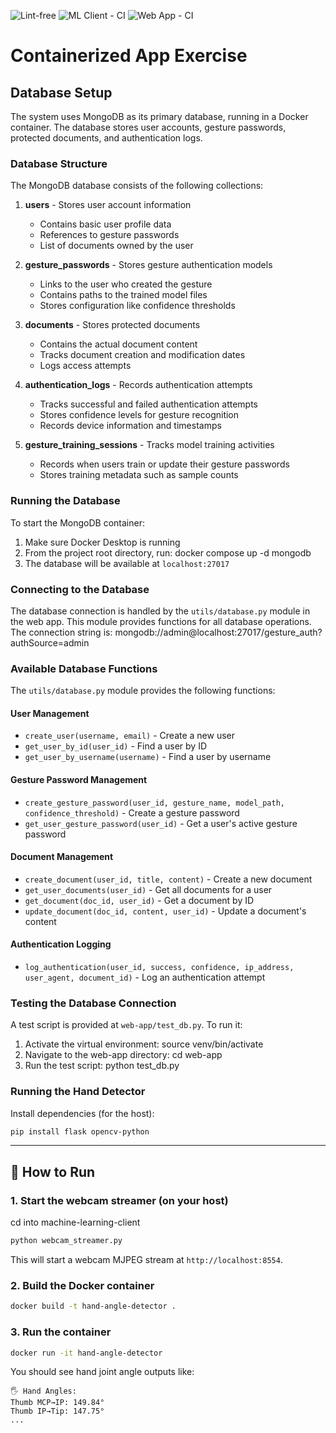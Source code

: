 ![Lint-free](https://github.com/nyu-software-engineering/containerized-app-exercise/actions/workflows/lint.yml/badge.svg)
![ML Client - CI](https://github.com/software-students-spring2025/4-containers-currently-containing/actions/workflows/ml-client.yml/badge.svg)
![Web App - CI](https://github.com/software-students-spring2025/4-containers-currently-containing/actions/workflows/web-app.yml/badge.svg)

# Containerized App Exercise

## Database Setup

The system uses MongoDB as its primary database, running in a Docker container. The database stores user accounts, gesture passwords, protected documents, and authentication logs.

### Database Structure

The MongoDB database consists of the following collections:

1. **users** - Stores user account information
   - Contains basic user profile data
   - References to gesture passwords
   - List of documents owned by the user

2. **gesture_passwords** - Stores gesture authentication models
   - Links to the user who created the gesture
   - Contains paths to the trained model files
   - Stores configuration like confidence thresholds

3. **documents** - Stores protected documents
   - Contains the actual document content
   - Tracks document creation and modification dates
   - Logs access attempts

4. **authentication_logs** - Records authentication attempts
   - Tracks successful and failed authentication attempts
   - Stores confidence levels for gesture recognition
   - Records device information and timestamps

5. **gesture_training_sessions** - Tracks model training activities
   - Records when users train or update their gesture passwords
   - Stores training metadata such as sample counts

### Running the Database

To start the MongoDB container:

1. Make sure Docker Desktop is running
2. From the project root directory, run: docker compose up -d mongodb
3. The database will be available at `localhost:27017`

### Connecting to the Database

The database connection is handled by the `utils/database.py` module in the web app. This module provides functions for all database operations. 
The connection string is: mongodb://admin@localhost:27017/gesture_auth?authSource=admin

### Available Database Functions

The `utils/database.py` module provides the following functions:

#### User Management
- `create_user(username, email)` - Create a new user
- `get_user_by_id(user_id)` - Find a user by ID
- `get_user_by_username(username)` - Find a user by username

#### Gesture Password Management
- `create_gesture_password(user_id, gesture_name, model_path, confidence_threshold)` - Create a gesture password
- `get_user_gesture_password(user_id)` - Get a user's active gesture password

#### Document Management
- `create_document(user_id, title, content)` - Create a new document
- `get_user_documents(user_id)` - Get all documents for a user
- `get_document(doc_id, user_id)` - Get a document by ID
- `update_document(doc_id, content, user_id)` - Update a document's content

#### Authentication Logging
- `log_authentication(user_id, success, confidence, ip_address, user_agent, document_id)` - Log an authentication attempt

### Testing the Database Connection

A test script is provided at `web-app/test_db.py`. To run it:

1. Activate the virtual environment: source venv/bin/activate
2. Navigate to the web-app directory: cd web-app
3. Run the test script: python test_db.py

### Running the Hand Detector

Install dependencies (for the host):
```bash
pip install flask opencv-python
```

---

## 🚀 How to Run

### 1. Start the webcam streamer (on your host)

cd into machine-learning-client

```bash
python webcam_streamer.py
```

This will start a webcam MJPEG stream at `http://localhost:8554`.

### 2. Build the Docker container

```bash
docker build -t hand-angle-detector .
```

### 3. Run the container

```bash
docker run -it hand-angle-detector
```

You should see hand joint angle outputs like:

```
🖐️ Hand Angles:
Thumb MCP→IP: 149.84°
Thumb IP→Tip: 147.75°
...
```
